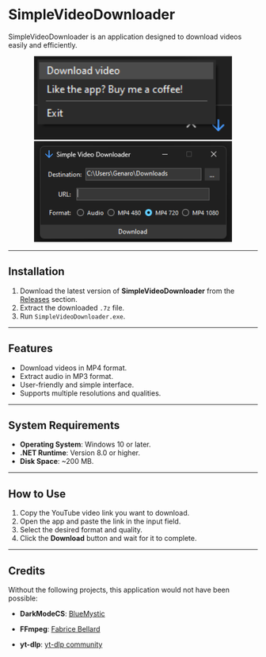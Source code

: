 # **SimpleVideoDownloader**

SimpleVideoDownloader is an application designed to download videos easily and efficiently.

<p align="center">
  <img src="Program.png" alt="Program Screenshot" width="400" />
  <img src="Window.png" alt="Window Screenshot" width="400" />
</p>

---

## **Installation**
1. Download the latest version of **SimpleVideoDownloader** from the [Releases](https://github.com/your-repo/releases) section.
2. Extract the downloaded `.7z` file.
3. Run `SimpleVideoDownloader.exe`.

---

## **Features**
- Download videos in MP4 format.
- Extract audio in MP3 format.
- User-friendly and simple interface.
- Supports multiple resolutions and qualities.

---

## **System Requirements**
- **Operating System**: Windows 10 or later.
- **.NET Runtime**: Version 8.0 or higher.
- **Disk Space**: ~200 MB.

---

## **How to Use**
1. Copy the YouTube video link you want to download.
2. Open the app and paste the link in the input field.
3. Select the desired format and quality.
4. Click the **Download** button and wait for it to complete.

---

## **Credits**

Without the following projects, this application would not have been possible:

- **DarkModeCS**: [BlueMystic](https://github.com/BlueMystical/Dark-Mode-Forms) 

- **FFmpeg**: [Fabrice Bellard](https://bellard.org/) 

- **yt-dlp**:  [yt-dlp community](https://github.com/yt-dlp/yt-dlp) 
